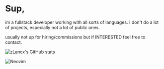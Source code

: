 # Sup, 

im a fullstack developer working with all sorts of languages. I don't do a lot of projects, especially not a lot of public ones.


usually not up for hiring/commissions but if INTERESTED feel free to contact.

![zLancx's GitHub stats](https://github-readme-stats.vercel.app/api?username=zLancx&show_icons=true&theme=dark#gh-dark-mode-only)

![Neovim](https://img.shields.io/badge/Editor-Neovim-57A143?logo=neovim&logoColor=fff)
